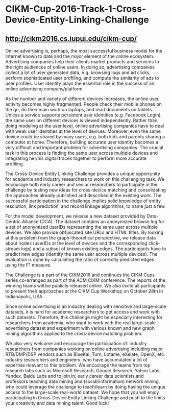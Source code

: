 # CIKM-Cup-2016-Track-1-Cross-Device-Entity-Linking-Challenge
## http://cikm2016.cs.iupui.edu/cikm-cup/
Online advertising is, perhaps, the most successful business model for the Internet known to date and the major element of the online ecosystem. Advertising companies help their clients market products and services to the right audiences of online users. In doing so, advertising companies collect a lot of user generated data, e.g. browsing logs and ad clicks, perform sophisticated user profiling, and compute the similarity of ads to user profiles. User identity plays the essential role in the success of an online advertising company/platform.
 
As the number and variety of different devices increases, the online user activity becomes highly fragmented. People check their mobile phones on the go, do their main work on laptops, and read documents on tablets. Unless a service supports persistent user identities (e.g. Facebook Login), the same user on different devices is viewed independently. Rather than doing modeling at the user level, online advertising companies have to deal with weak user identities at the level of devices. Moreover, even the same device could be shared by many users, e.g. both kids and parents sharing a computer at home. Therefore, building accurate user identity becomes a very difficult and important problem for advertising companies. The crucial task in this process is finding the same user across multiple devices and integrating her/his digital traces together to perform more accurate profiling.

The Cross-Device Entity Linking Challenge provides a unique opportunity for academia and industry researchers to work on this challenging task. We encourage both early career and senior researchers to participate in the challenge by testing new ideas for cross-device matching and consolidating the approaches already published and described in the existing work. The successful participation in the challenge implies solid knowledge of entity resolution, link prediction, and record linkage algorithms, to name just a few. 
 
For the model development, we release a new dataset provided by Data-Centric Alliance (DCA). The dataset contains an anonymized browse log for a set of anonymized userIDs representing the same user across multiple devices. We also provide obfuscated site URLs and HTML titles. By looking at this problem from the graph-theoretical perspective, we release data about nodes (userIDs at the level of devices and the corresponding click-stream logs) and a subset of known existing edges. The participants have to predict new edges (identify the same user across multiple devices). The evaluation is done by calculating the ratio of correctly predicted edges using the F1 measure.
 
The Challenge is a part of the CIKM2016 and continues the CIKM Cups series co-arranged as part of the ACM CIKM conference. The reports of the winning teams will be publicly released online. We also invite all participants to present their approaches at the CIKM Cup Workshop on October 28th in Indianapolis, USA.
 
Since online advertising is an industry dealing with sensitive and large-scale datasets, it is hard for academic researchers to get access and work with such datasets. Therefore, this challenge might be especially interesting for researchers from academia, who want to work with the real large-scale advertising dataset and experiment with various known and new graph mining algorithms applied to the cross-device matching problem.
 
We also very welcome and encourage the participation of:
industry researchers from companies working on online advertising including major RTB/DMP/DSP vendors such as BlueKai, Turn, Lotame, eXelate, OpenX, etc.
industry researchers and engineers, who have accumulated a lot of expertise relevant to this problem. We encourage the teams from top research labs such as Microsoft Research, Google Research, Yahoo Labs, Yandex, Baidu Labs and to join in;
early career data scientists and professors teaching data mining and (social/information) network mining, who could leverage the challenge to teach/learn by doing having the unique access to the large-scale real-world dataset.
We hope that you will enjoy participating in Cross-Device Entity Linking Challenge and push to the limits your creativity and data mining talent. Good luck!
